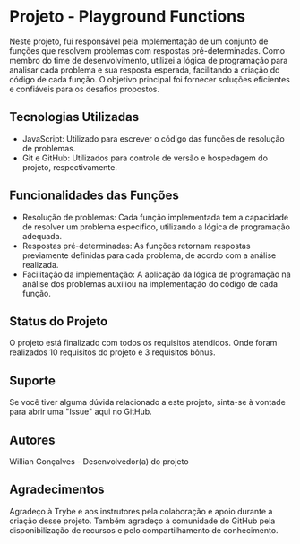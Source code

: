 # Projeto - Playground Functions

Neste projeto, fui responsável pela implementação de um conjunto de funções que resolvem problemas com respostas pré-determinadas. Como membro do time de desenvolvimento, utilizei a lógica de programação para analisar cada problema e sua resposta esperada, facilitando a criação do código de cada função. O objetivo principal foi fornecer soluções eficientes e confiáveis para os desafios propostos.

## Tecnologias Utilizadas
- JavaScript: Utilizado para escrever o código das funções de resolução de problemas.
- Git e GitHub: Utilizados para controle de versão e hospedagem do projeto, respectivamente.

## Funcionalidades das Funções
- Resolução de problemas: Cada função implementada tem a capacidade de resolver um problema específico, utilizando a lógica de programação adequada.
- Respostas pré-determinadas: As funções retornam respostas previamente definidas para cada problema, de acordo com a análise realizada.
- Facilitação da implementação: A aplicação da lógica de programação na análise dos problemas auxiliou na implementação do código de cada função.

## Status do Projeto
O projeto está finalizado com todos os requisitos atendidos. Onde foram realizados 10 requisitos do projeto e 3 requisitos bônus.

## Suporte
Se você tiver alguma dúvida relacionado a este projeto, sinta-se à vontade para abrir uma "Issue" aqui no GitHub.

## Autores
Willian Gonçalves - Desenvolvedor(a) do projeto

## Agradecimentos

Agradeço à Trybe e aos instrutores pela colaboração e apoio durante a criação desse projeto. Também agradeço à comunidade do GitHub pela disponibilização de recursos e pelo compartilhamento de conhecimento.

<!-- # :construction: README em construção ! :construction:
Olá, Tryber!
Esse é apenas um arquivo inicial para o README do seu projeto.
É essencial que você preencha esse documento por conta própria, ok?
Não deixe de usar nossas dicas de escrita de README de projetos, e deixe sua criatividade brilhar!
:warning: IMPORTANTE: você precisa deixar nítido:
- quais arquivos/pastas foram desenvolvidos por você; 
- quais arquivos/pastas foram desenvolvidos por outra pessoa estudante;
- quais arquivos/pastas foram desenvolvidos pela Trybe.
-->
